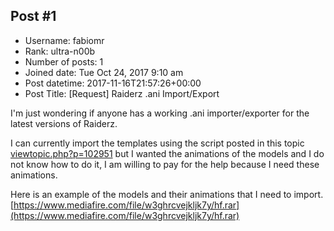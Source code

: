 ## Post #1
- Username: fabiomr
- Rank: ultra-n00b
- Number of posts: 1
- Joined date: Tue Oct 24, 2017 9:10 am
- Post datetime: 2017-11-16T21:57:26+00:00
- Post Title: [Request] Raiderz .ani Import/Export

I'm just wondering if anyone has a working .ani importer/exporter for the latest versions of Raiderz. 

I can currently import the templates using the script posted in this topic [viewtopic.php?p=102951](http://forum.xentax.com/viewtopic.php?p=102951) 
but I wanted the animations of the models and I do not know how to do it, I am willing to pay for the help because I need these animations.

Here is an example of the models and their animations that I need to import. [https://www.mediafire.com/file/w3ghrcvejkljk7y/hf.rar](https://www.mediafire.com/file/w3ghrcvejkljk7y/hf.rar)
